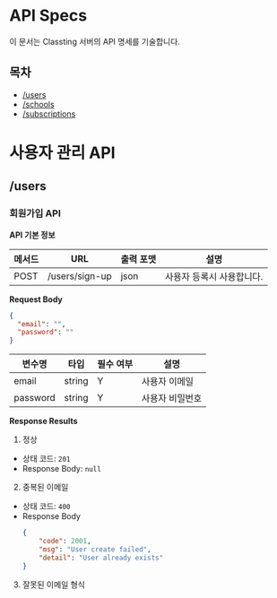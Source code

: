 # API Specs
이 문서는 Classting 서버의 API 명세를 기술합니다.

## 목차
- [/users](##/users)
- [/schools](##/schools)
- [/subscriptions](##/subscriptions)

# 사용자 관리 API

## /users

### 회원가입 API

**API 기본 정보**

| 메서드   | URL            | 출력 포맷 | 설명             |
|-------|----------------|-------|----------------|
| POST | /users/sign-up | json  | 사용자 등록시 사용합니다. |

**Request Body**
```json
{
  "email": "",
  "password": ""
}
```
| 변수명      | 타입     | 필수 여부 | 설명       |
|----------|--------|-------|----------|
| email    | string | Y     | 사용자 이메일  |
| password | string | Y     | 사용자 비밀번호 |

**Response Results**

1. 정상
* 상태 코드: `201`
* Response Body: `null`


2. 중복된 이메일
* 상태 코드: `400`
* Response Body
    ```json
    {
        "code": 2001,
        "msg": "User create failed",
        "detail": "User already exists"
    }
    ```
3. 잘못된 이메일 형식